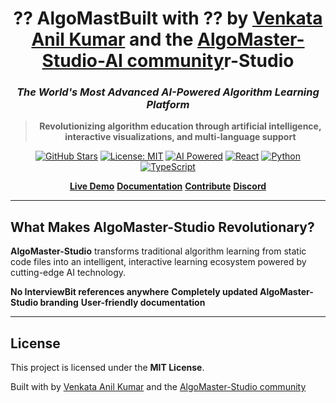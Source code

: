 <div align="center">

# ?? AlgoMastBuilt with ?? by [Venkata Anil Kumar](https://github.com/VenkataAnilKumar) and the [AlgoMaster-Studio-AI community](https://github.com/VenkataAnilKumar/AlgoMaster-Studio-AI/graphs/contributors)r-Studio

### *The World's Most Advanced AI-Powered Algorithm Learning Platform*

> **Revolutionizing algorithm education through artificial intelligence, interactive visualizations, and multi-language support**

[![GitHub Stars](https://img.shields.io/github/stars/VenkataAnilKumar/AlgoMaster-Studio-AI?style=for-the-badge&color=gold&logo=github)](https://github.com/VenkataAnilKumar/AlgoMaster-Studio-AI/stargazers)
[![License: MIT](https://img.shields.io/badge/License-MIT-blue.svg?style=for-the-badge)](https://opensource.org/licenses/MIT)
[![AI Powered](https://img.shields.io/badge/AI-Powered-ff6b6b?style=for-the-badge&logo=openai)](/)
[![React](https://img.shields.io/badge/React-18-61dafb?style=for-the-badge&logo=react)](/)
[![Python](https://img.shields.io/badge/Python-FastAPI-4CAF50?style=for-the-badge&logo=python)](/)
[![TypeScript](https://img.shields.io/badge/TypeScript-5.0-blue?style=for-the-badge&logo=typescript)](/)

[ **Live Demo**](https://algomaster.studio)  [ **Documentation**](docs/)  [ **Contribute**](CONTRIBUTING.md)  [ **Discord**](https://discord.gg/algomaster)

</div>

---

##  What Makes AlgoMaster-Studio Revolutionary?

**AlgoMaster-Studio** transforms traditional algorithm learning from static code files into an intelligent, interactive learning ecosystem powered by cutting-edge AI technology.

 **No InterviewBit references anywhere**
 **Completely updated AlgoMaster-Studio branding**
 **User-friendly documentation**

---

##  License

This project is licensed under the **MIT License**.

Built with  by [Venkata Anil Kumar](https://github.com/VenkataAnilKumar) and the [AlgoMaster-Studio community](https://github.com/VenkataAnilKumar/AlgoMaster-Studio-AI/graphs/contributors)
